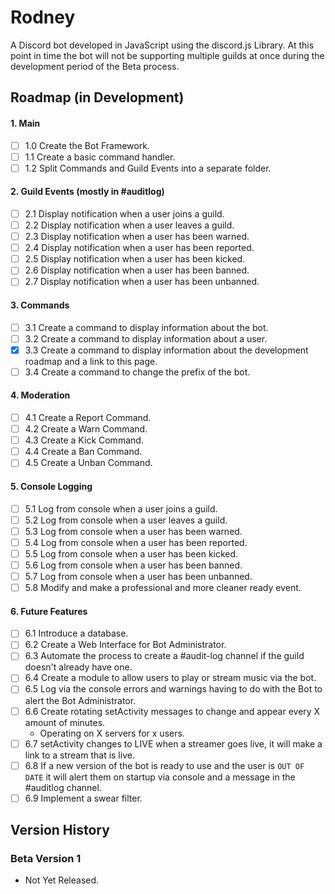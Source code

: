 # Rodney
A Discord bot developed in JavaScript using the discord.js Library.
At this point in time the bot will not be supporting multiple guilds at once during the development period of the Beta process.

## Roadmap (in Development)
#### 1. Main
- [ ] 1.0 Create the Bot Framework.
- [ ] 1.1 Create a basic command handler.
- [ ] 1.2 Split Commands and Guild Events into a separate folder.

#### 2. Guild Events (mostly in #auditlog)
- [ ] 2.1 Display notification when a user joins a guild.
- [ ] 2.2 Display notification when a user leaves a guild.
- [ ] 2.3 Display notification when a user has been warned.
- [ ] 2.4 Display notification when a user has been reported.
- [ ] 2.5 Display notification when a user has been kicked.
- [ ] 2.6 Display notification when a user has been banned.
- [ ] 2.7 Display notification when a user has been unbanned.

#### 3. Commands
- [ ] 3.1 Create a command to display information about the bot.
- [ ] 3.2 Create a command to display information about a user.
- [x] 3.3 Create a command to display information about the development roadmap and a link to this page.
- [ ] 3.4 Create a command to change the prefix of the bot.

#### 4. Moderation
- [ ] 4.1 Create a Report Command.
- [ ] 4.2 Create a Warn Command.
- [ ] 4.3 Create a Kick Command.
- [ ] 4.4 Create a Ban Command.
- [ ] 4.5 Create a Unban Command.

#### 5. Console Logging
- [ ] 5.1 Log from console when a user joins a guild.
- [ ] 5.2 Log from console when a user leaves a guild.
- [ ] 5.3 Log from console when a user has been warned.
- [ ] 5.4 Log from console when a user has been reported.
- [ ] 5.5 Log from console when a user has been kicked.
- [ ] 5.6 Log from console when a user has been banned.
- [ ] 5.7 Log from console when a user has been unbanned.
- [ ] 5.8 Modify and make a professional and more cleaner ready event.

#### 6. Future Features
- [ ] 6.1 Introduce a database.
- [ ] 6.2 Create a Web Interface for Bot Administrator.
- [ ] 6.3 Automate the process to create a #audit-log channel if the guild doesn't already have one.
- [ ] 6.4 Create a module to allow users to play or stream music via the bot.
- [ ] 6.5 Log via the console errors and warnings having to do with the Bot to alert the Bot Administrator.
- [ ] 6.6 Create rotating setActivity messages to change and appear every X amount of minutes.
  - Operating on X servers for x users.
- [ ] 6.7 setActivity changes to LIVE when a streamer goes live, it will make a link to a stream that is live.
- [ ] 6.8 If a new version of the bot is ready to use and the user is `OUT OF DATE` it will alert them on startup via console and a message in the #auditlog channel.
- [ ] 6.9 Implement a swear filter.

## Version History
### Beta Version 1
- Not Yet Released.

